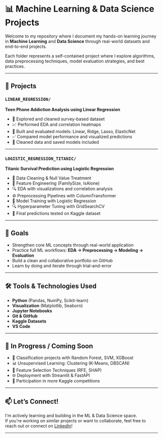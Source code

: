 # 📊 Machine Learning & Data Science Projects

Welcome to my repository where I document my hands-on learning journey in **Machine Learning** and **Data Science** through real-world datasets and end-to-end projects.

Each folder represents a self-contained project where I explore algorithms, data preprocessing techniques, model evaluation strategies, and best practices.

---

## 📁 Projects

### `LINEAR_REGRESSION/`
**Teen Phone Addiction Analysis using Linear Regression**

- 📌 Explored and cleaned survey-based dataset
- 📈 Performed EDA and correlation heatmaps
- 🔧 Built and evaluated models: Linear, Ridge, Lasso, ElasticNet
- ✅ Compared model performance and visualized predictions
- 💾 Cleaned data and saved models included

---

### `LOGISTIC_REGRESSION_TITANIC/`
**Titanic Survival Prediction using Logistic Regression**

- 🧼 Data Cleaning & Null Value Treatment
- 🧠 Feature Engineering (FamilySize, IsAlone)
- 🔍 EDA with visualizations and correlation analysis
- ⚙️ Preprocessing Pipelines with ColumnTransformer
- 🔄 Model Training with Logistic Regression
- 🔍 Hyperparameter Tuning with GridSearchCV
- 🧪 Final predictions tested on Kaggle dataset

---

## 📌 Goals

- Strengthen core ML concepts through real-world application  
- Practice full ML workflows: **EDA → Preprocessing → Modeling → Evaluation**
- Build a clean and collaborative portfolio on GitHub
- Learn by doing and iterate through trial-and-error

---

## 🛠️ Tools & Technologies Used

- **Python** (Pandas, NumPy, Scikit-learn)
- **Visualization** (Matplotlib, Seaborn)
- **Jupyter Notebooks**
- **Git & GitHub**
- **Kaggle Datasets**
- **VS Code**

---

## 🚧 In Progress / Coming Soon

- 🧬 Classification projects with Random Forest, SVM, XGBoost
- 📊 Unsupervised Learning: Clustering (K-Means, DBSCAN)
- 🧰 Feature Selection Techniques (RFE, SHAP)
- 🌐 Deployment with Streamlit & FastAPI
- 🎯 Participation in more Kaggle competitions

---

## 📫 Let’s Connect!

I'm actively learning and building in the ML & Data Science space.  
If you're working on similar projects or want to collaborate, feel free to reach out or connect on [LinkedIn](#)!

---
